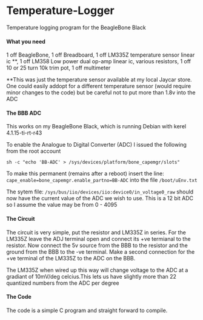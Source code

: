 # Temperature-Logger
Temperature logging program for the BeagleBone Black

#### What you need
1 off BeagleBone, 1 off Breadboard, 1 off LM335Z temperature sensor linear ic \**, 1 off LM358 Low power dual op-amp linear ic, various resistors, 1 off 10 or 25 turn 10k trim pot, 1 off multimeter

\**This was just the temperature sensor available at my local Jaycar store. One could easily addopt for a different temperature sensor (would require minor changes to the code) but be careful not to put more than 1.8v into the ADC

#### The BBB ADC
This works on my BeagleBone Black, which is running Debian with kerel 4.1.15-ti-rt-r43

To enable the Analogue to Digital Converter (ADC) I issued the following from the root account

`sh -c "echo 'BB-ADC' > /sys/devices/platform/bone_capemgr/slots"`

To make this permanent (remains after a reboot) insert the line:
`cape_enable=bone_capemgr.enable_partno=BB-ADC`
into the file 
`/boot/uEnv.txt`

The sytem file:
`/sys/bus/iio/devices/iio:device0/in_voltage0_raw`
should now have the current value of the ADC we wish to use. 
This is a 12 bit ADC so I assume the value may be from 0 - 4095

#### The Circuit

The circuit is very simple, put the resistor and LM335Z in series. For the LM335Z leave the ADJ terminal open and connect its +ve termianal to the resistor. Now connect the 5v source from the BBB to the resistor and the ground from the BBB to the -ve terminal. Make a second connection for the +ve terminal of the LM335Z to the ADC on the BBB.

The LM335Z when wired up this way will change voltage to the ADC at a gradiant of 10mV/deg celcius.This lets us have slightly more than 22 quantized numbers from the ADC per degree

#### The Code

The code is a simple C program and straight forward to compile.

